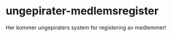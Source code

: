 ungepirater-medlemsregister
===========================

Her kommer ungepiraters system for registering av medlemmer!
